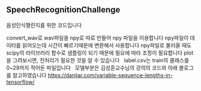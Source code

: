 ## SpeechRecognitionChallenge

음성인식챌린지를 위한 코드입니다

convert_wav로 wav파일을 npy로 따로 만들어 npy 파일을 이용합니다
npy파일이 데이터를 읽어오는데 시간이 빠르기때문에 변환해서 사용합니다
npy파일로 불러올 때도 scipy의 라이브러리 함수로 샘플링이 되기 때문에
필요에 따라 조정이 필요합니다
plot을 그려보시면, 전처리가 필요한 것을 알 수 있습니다
  
label.csv는 train의 클래스를 0~29까지 적어둔 파일입니다
  
모델부분은 김성훈교수님의 강의의 코드와 아래 블로그를 참고하였습니다
https://danijar.com/variable-sequence-lengths-in-tensorflow/
